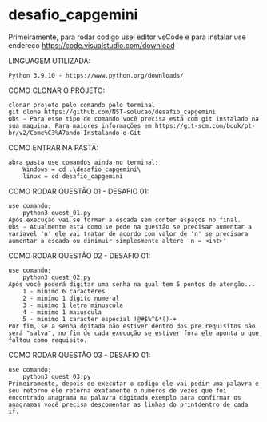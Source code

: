 # desafio_capgemini

Primeiramente, para rodar codigo usei editor vsCode e para instalar use endereço https://code.visualstudio.com/download

LINGUAGEM UTILIZADA:

    Python 3.9.10 - https://www.python.org/downloads/

COMO CLONAR O PROJETO:
    
    clonar projeto pelo comando pelo terminal
    git clone https://github.com/NST-solucao/desafio_capgemini
    Obs - Para esse tipo de comando você precisa está com git instalado na sua maquina. Para maiores informações em https://git-scm.com/book/pt-br/v2/Come%C3%A7ando-Instalando-o-Git

COMO ENTRAR NA PASTA:

    abra pasta use comandos ainda no terminal;
        Windows = cd .\desafio_capgemini\
        linux = cd desafio_capgemini

COMO RODAR QUESTÃO 01 - DESAFIO 01:
        
    use comando;
        python3 quest_01.py
    Após execução vai se formar a escada sem conter espaços no final.
    Obs - Atualmente está como se pede na questão se precisar aumentar a variavel 'n' ele vai tratar de acordo com valor de 'n' se precisara aumentar a escada ou dinimuir simplesmente altere 'n = <int>' 

COMO RODAR QUESTÃO 02 - DESAFIO 01:
        
    use comando;
        python3 quest_02.py
    Após você poderá digitar uma senha na qual tem 5 pontos de atenção... 
        1 - minimo 6 caracteres 
        2 - minimo 1 digito numeral
        3 - minimo 1 letra minuscula
        4 - minimo 1 maiuscula
        5 - minimo 1 caracter especial !@#$%^&*()-+
    Por fim, se a senha dgitada não estiver dentro dos pre requisitos não será "salva", no fim de cada execução se estiver fora ele aponta o que faltou como requisito.

COMO RODAR QUESTÃO 03 - DESAFIO 01:
        
    use comando;
        python3 quest_03.py
    Primeiramente, depois de executar o codigo ele vai pedir uma palavra e seu retorno ele retorna exatamente o numeros de vezes que foi encontrado anagrama na palavra digitada exemplo para confirmar os anagramas você precisa descomentar as linhas do printdentro de cada if. 
